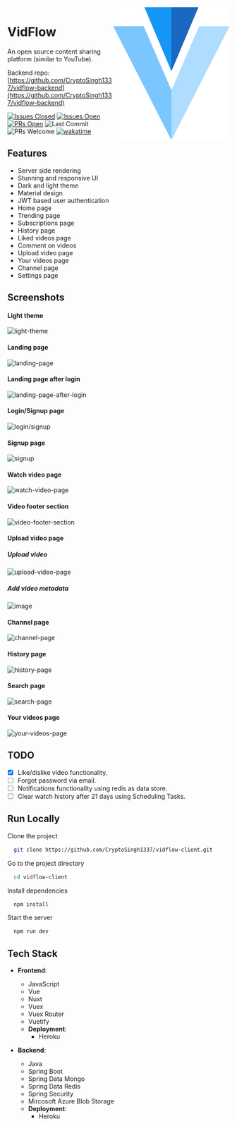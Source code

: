 <img src="/static/v.png" align="right" />

# VidFlow

An open source content sharing platform (similar to YouTube).

Backend repo: [https://github.com/CryptoSingh1337/vidflow-backend](https://github.com/CryptoSingh1337/vidflow-backend)

[![Issues Closed](https://img.shields.io/github/issues-closed/CryptoSingh1337/vidflow-client?color=red)](https://github.com/CryptoSingh1337/vidflow-client/issues?q=is%3Aissue+is%3Aclosed)
[![Issues Open](https://img.shields.io/github/issues/CryptoSingh1337/vidflow-client?color=green)](https://github.com/CryptoSingh1337/vidflow-client/issues)
[![PRs Open](https://img.shields.io/github/issues-pr/CryptoSingh1337/vidflow-client)](https://github.com/CryptoSingh1337/vidflow-client/pulls)
![Last Commit](https://img.shields.io/github/last-commit/CryptoSingh1337/vidflow-client?color=informational)
![PRs Welcome](https://img.shields.io/badge/prs-welcome-ff69b4)
[![wakatime](https://wakatime.com/badge/github/CryptoSingh1337/vidflow-client.svg)](https://wakatime.com/badge/github/CryptoSingh1337/vidflow-client)

## Features

- Server side rendering
- Stunning and responsive UI
- Dark and light theme
- Material design
- JWT based user authentication
- Home page
- Trending page
- Subscriptions page
- History page
- Liked videos page
- Comment on videos
- Upload video page
- Your videos page
- Channel page
- Settings page

## Screenshots

#### Light theme
![light-theme](https://user-images.githubusercontent.com/56120837/150553448-6b781bd1-2930-4216-987b-b3ebb4eee510.png)

#### Landing page
![landing-page](https://user-images.githubusercontent.com/56120837/150551742-b3b301d4-cf4c-4e76-93cd-761ec5552754.png)

#### Landing page after login
![landing-page-after-login](https://user-images.githubusercontent.com/56120837/150552598-4ae46998-0a09-47a0-9a11-872f863df4b3.png)

#### Login/Signup page
![login/signup](https://user-images.githubusercontent.com/56120837/150552011-d01bd689-8650-41d8-9469-1406588fee4a.png)

#### Signup page
![signup](https://user-images.githubusercontent.com/56120837/150552140-82195317-2b7c-47e7-b28b-fd3fef448526.png)

#### Watch video page
![watch-video-page](https://user-images.githubusercontent.com/56120837/150552312-c842c44f-c138-4148-b36a-6bd1d6722dbf.png)

#### Video footer section
![video-footer-section](https://user-images.githubusercontent.com/56120837/150552469-ca3800ea-7994-49a1-8597-c32a5792bfbc.png)

#### Upload video page

##### Upload video
![upload-video-page](https://user-images.githubusercontent.com/56120837/150553809-e20d26d2-a774-4bcb-b23a-0688dde4a62b.png)

##### Add video metadata
![image](https://user-images.githubusercontent.com/56120837/150554236-2252ec9e-8afe-4dbc-b4d3-076283d48e91.png)

#### Channel page
![channel-page](https://user-images.githubusercontent.com/56120837/150552750-6d3247a6-7e6c-45c9-acb4-14e944bf3d67.png)

#### History page
![history-page](https://user-images.githubusercontent.com/56120837/150552900-db191775-59a0-4593-b548-a0ed7a1abd85.png)

#### Search page
![search-page](https://user-images.githubusercontent.com/56120837/150553052-e9112771-5267-45d1-8ad1-6b909acb12d7.png)

#### Your videos page
![your-videos-page](https://user-images.githubusercontent.com/56120837/150553232-33232171-8389-4d03-878c-58f7390ec4f5.png)

## TODO

- [x] Like/dislike video functionality.
- [ ] Forgot password via email.
- [ ] Notifications functionality using redis as data store.
- [ ] Clear watch history after 21 days using Scheduling Tasks.

## Run Locally

Clone the project

```bash
  git clone https://github.com/CryptoSingh1337/vidflow-client.git
```

Go to the project directory

```bash
  cd vidflow-client
```

Install dependencies

```bash
  npm install
```

Start the server

```bash
  npm run dev
```

## Tech Stack

- **Frontend**:

  - JavaScript
  - Vue
  - Nuxt
  - Vuex
  - Vuex Router
  - Vuetify
  - **Deployment**:
    - Heroku

- **Backend**:
  - Java
  - Spring Boot
  - Spring Data Mongo
  - Spring Data Redis
  - Spring Security
  - Mircosoft Azure Blob Storage
  - **Deployment**:
    - Heroku
